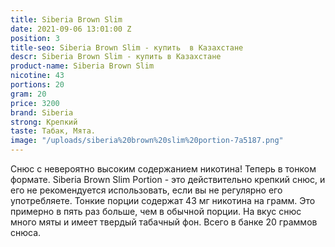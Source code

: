 ```yaml
---
title: Siberia Brown Slim
date: 2021-09-06 13:01:00 Z
position: 3
title-seo: Siberia Brown Slim - купить  в Казахстане
descr: Siberia Brown Slim - купить в Казахстане
product-name: Siberia Brown Slim
nicotine: 43
portions: 20
gram: 20
price: 3200
brand: Siberia
strong: Крепкий
taste: Табак, Мята.
image: "/uploads/siberia%20brown%20slim%20portion-7a5187.png"
---
```


Снюс с невероятно высоким содержанием никотина! Теперь в тонком формате. Siberia Brown Slim Portion - это действительно крепкий снюс, и его не рекомендуется использовать, если вы не регулярно его употребляете. Тонкие порции содержат 43 мг никотина на грамм. Это примерно в пять раз больше, чем в обычной порции. На вкус снюс много мяты и имеет твердый табачный фон. Всего в банке 20 граммов снюса.